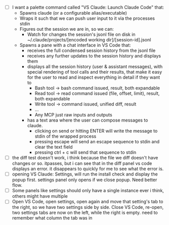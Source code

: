 - [ ] I want a palette command called "VS Claude: Launch Claude Code" that:
    - Spawns claude (or a configurable alias/executable)
    - Wraps it such that we can push user input to it via the processes stdin
    - Figures out the session we are in, so we can:
        - Watch for changes the session's jsonl file on disk in ~/.claude/projects/[encoded working dir]/[session-id].jsonl
    - Spawns a pane with a chat interface in VS Code that:
        - receives the full condensed session history from the jsonl file
        - receives any further updates to the session history and displays them
        - displays all the session history (user & assistant messages), with special rendering of tool calls and their results, that make it easy for the user to read and inspect everything in detail if they want to
            - Bash tool -> bash command issued, result, both expandable
            - Read tool -> read command issued (file, offset, limit), result, both expandable
            - Write tool -> command issued, unified diff, result
            - ...
            - Any MCP just raw inputs and outputs
        - has a text area where the user can compose messages to claude.
            - clicking on send or hitting ENTER will write the message to stdin of the wrapped process
            - pressing escape will send an escape sequence to stdin and clear the text field
            - pressing ctrl + c will send that sequence to stdin
- [ ] the diff test doesn't work, i think because the file we diff doesn't have changes or so. itpasses, but i can see that in the diff panel vs code displays an error. it disappears to quickly for me to see what the error is.
- [ ] opening VS Claude: Settings, will run the install check and display the popup first. settings panel only opens if we close popup. Need better flow.
- [ ] Some panels like settings should only have a single instance ever i think, others might have multiple
- [ ] Open VS Code, open settings, open again and move that setting's tab to the right, so we have two settings side by side. Close VS Code, re-open, two settings tabs are now on the left, while the right is empty. need to remember what column the tab was in